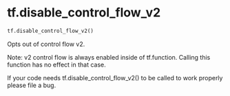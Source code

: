 <div itemscope itemtype="http://developers.google.com/ReferenceObject">
<meta itemprop="name" content="tf.disable_control_flow_v2" />
<meta itemprop="path" content="Stable" />
</div>

# tf.disable_control_flow_v2

``` python
tf.disable_control_flow_v2()
```

Opts out of control flow v2.

Note: v2 control flow is always enabled inside of tf.function. Calling this
function has no effect in that case.

If your code needs tf.disable_control_flow_v2() to be called to work
properly please file a bug.